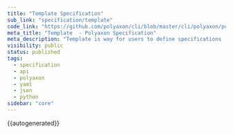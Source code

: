 ```yaml
---
title: "Template Specification"
sub_link: "specification/template"
code_link: "https://github.com/polyaxon/cli/blob/master/cli/polyaxon/polyflow/templates/__init__.py"
meta_title: "Template  - Polyaxon Specification"
meta_description: "Template is way for users to define specifications (components/operations) and signal to the CLI/API that they are not executable without modification."
visibility: public
status: published
tags:
  - specification
  - api
  - polyaxon
  - yaml
  - json
  - python
sidebar: "core"
---
```


{{autogenerated}}
